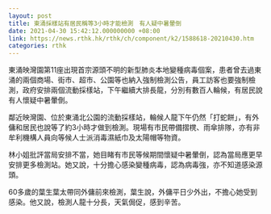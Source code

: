 ```yaml
---
layout: post
title: 東涌採樣站有居民稱等3小時才能檢測　有人疑中暑暈倒
date: 2021-04-30 15:42:12.000000000 +08:00
link: https://news.rthk.hk/rthk/ch/component/k2/1588618-20210430.htm
categories: rthk
---
```


東涌映灣園第11座出現首宗源頭不明的新型肺炎本地變種病毒個案，患者曾去過東涌的兩個商場、街市、超市、公園等也納入強制檢測公告，員工訪客也要強制檢測，政府安排兩個流動採樣站，下午繼續大排長龍，分別有數百人輪候，有居民說有人懷疑中暑暈倒。

鄰近映灣園、位於東涌北公園的流動採樣站，輪候人龍下午仍然「打蛇餅」，有外傭和居民也說等了約3小時才做到檢測。現場有市民帶備摺櫈、雨傘排隊，亦有非牟利機構人員向等候人士派消毒濕紙巾及太陽帽等物資。

林小姐批評當局安排不當，她目睹有市民等候期間懷疑中暑暈倒，認為當局應更早安排更多檢測站。她又說，十分擔心感染變種病毒，認為病毒強，亦不知道感染源頭。

60多歲的葉生葉太帶同外傭前來檢測，葉生說，外傭平日少外出，不擔心她受到感染。他又說，檢測人龍十分長，天氣侷促，感到辛苦。

